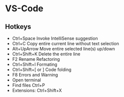 # VS-Code

## Hotkeys

- Ctrl+Space        Invoke IntelliSense suggestion
- Ctrl+C            Copy entire current line without text selection
- Alt+UpArrow       Move entire selected line(s) up/down
- Ctrl+Shift+K      Delete the entire line
- F2                Rename Refactoring
- Ctrl+Shift+I      Formating
- Ctrl+Shift+[ or ] Code folding
- F8                Errors and Warning
- Open terminal
- Find files Ctrl+P
- Extensions: Ctrl+Shift+X
